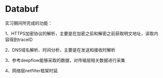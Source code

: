 # Databuf
实习期间所完成的功能：

1、HTTPS加密协议的解析，主要是在加密之前和解密之前获取明文地址，读取内容得到traceID

2、DNS域名解析、时间分析，主要是在发送和接收时解析

3、参考deepflow能够采取的数据，对传输层相关数据进行采集

4、网络层netfilter框架时延
